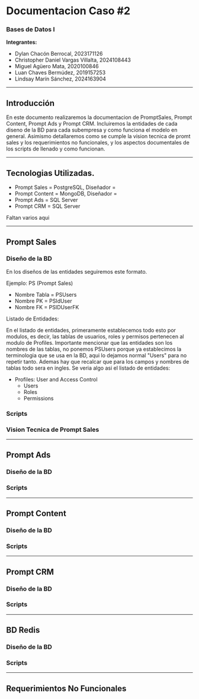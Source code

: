 # Documentacion Caso #2
### Bases de Datos I  

**Integrantes:**  
- Dylan Chacón Berrocal, 2023171126  
- Christopher Daniel Vargas Villalta, 2024108443  
- Miguel Agüero Mata, 2020100846  
- Luan Chaves Bermúdez, 2019157253  
- Lindsay Marín Sánchez, 2024163904  

---

## Introducción

En este documento realizaremos la documentacion de PromptSales, Prompt Content, Prompt Ads y Prompt CRM. Incluiremos la entidades de cada diseno de la BD para cada subempresa y como funciona el modelo en general. Asimismo detallaremos como se cumple la vision tecnica de promt sales y los requerimientos no funcionales, y los aspectos documentales de los scripts de llenado y como funcionan.

---

## Tecnologias Utilizadas.
- Prompt Sales = PostgreSQL, Diseñador =
- Prompt Content = MongoDB, Diseñador =
- Prompt Ads = SQL Server
- Prompt CRM = SQL Server

Faltan varios aqui 

---

## Prompt Sales

### Diseño de la BD

En los diseños de las entidades seguiremos este formato.

Ejemplo: PS (Prompt Sales)
- Nombre Tabla = PSUsers
- Nombre PK = PSIdUser
- Nombre FK = PSIDUserFK

Listado de Entidades:

En el listado de entidades, primeramente establecemos todo esto por modulos, es decir, las tablas de usuarios, roles y permisos pertenecen al modulo de Profiles. Importante mencionar que las entidades son los nombres de las tablas, no ponemos PSUsers porque ya establecimos la terminologia que se usa en la BD, aqui lo dejamos normal "Users" para no repetir tanto. Ademas hay que recalcar que para los campos y nombres de tablas todo sera en ingles. Se veria algo asi el listado de entidades: 

- Profiles: User and Access Control
  * Users
  * Roles
  * Permissions

### Scripts

### Vision Tecnica de Prompt Sales

---

## Prompt Ads

### Diseño de la BD

### Scripts

---

## Prompt Content

### Diseño de la BD

### Scripts

---

## Prompt CRM

### Diseño de la BD

### Scripts

---

## BD Redis

### Diseño de la BD

### Scripts

---

## Requerimientos No Funcionales






